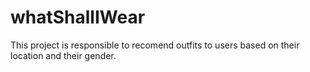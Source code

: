 whatShallIWear
==============

This project is responsible to recomend outfits to users based on their location and their gender.

